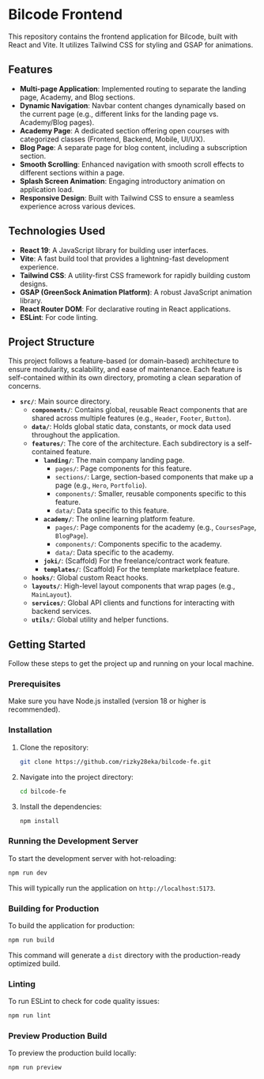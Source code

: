 # Bilcode Frontend

This repository contains the frontend application for Bilcode, built with React and Vite. It utilizes Tailwind CSS for styling and GSAP for animations.

## Features

*   **Multi-page Application**: Implemented routing to separate the landing page, Academy, and Blog sections.
*   **Dynamic Navigation**: Navbar content changes dynamically based on the current page (e.g., different links for the landing page vs. Academy/Blog pages).
*   **Academy Page**: A dedicated section offering open courses with categorized classes (Frontend, Backend, Mobile, UI/UX).
*   **Blog Page**: A separate page for blog content, including a subscription section.
*   **Smooth Scrolling**: Enhanced navigation with smooth scroll effects to different sections within a page.
*   **Splash Screen Animation**: Engaging introductory animation on application load.
*   **Responsive Design**: Built with Tailwind CSS to ensure a seamless experience across various devices.

## Technologies Used

*   **React 19**: A JavaScript library for building user interfaces.
*   **Vite**: A fast build tool that provides a lightning-fast development experience.
*   **Tailwind CSS**: A utility-first CSS framework for rapidly building custom designs.
*   **GSAP (GreenSock Animation Platform)**: A robust JavaScript animation library.
*   **React Router DOM**: For declarative routing in React applications.
*   **ESLint**: For code linting.

## Project Structure

This project follows a feature-based (or domain-based) architecture to ensure modularity, scalability, and ease of maintenance. Each feature is self-contained within its own directory, promoting a clean separation of concerns.

-   **`src/`**: Main source directory.
    -   **`components/`**: Contains global, reusable React components that are shared across multiple features (e.g., `Header`, `Footer`, `Button`).
    -   **`data/`**: Holds global static data, constants, or mock data used throughout the application.
    -   **`features/`**: The core of the architecture. Each subdirectory is a self-contained feature.
        -   **`landing/`**: The main company landing page.
            -   `pages/`: Page components for this feature.
            -   `sections/`: Large, section-based components that make up a page (e.g., `Hero`, `Portfolio`).
            -   `components/`: Smaller, reusable components specific to this feature.
            -   `data/`: Data specific to this feature.
        -   **`academy/`**: The online learning platform feature.
            -   `pages/`: Page components for the academy (e.g., `CoursesPage`, `BlogPage`).
            -   `components/`: Components specific to the academy.
            -   `data/`: Data specific to the academy.
        -   **`joki/`**: (Scaffold) For the freelance/contract work feature.
        -   **`templates/`**: (Scaffold) For the template marketplace feature.
    -   **`hooks/`**: Global custom React hooks.
    -   **`layouts/`**: High-level layout components that wrap pages (e.g., `MainLayout`).
    -   **`services/`**: Global API clients and functions for interacting with backend services.
    -   **`utils/`**: Global utility and helper functions.

## Getting Started

Follow these steps to get the project up and running on your local machine.

### Prerequisites

Make sure you have Node.js installed (version 18 or higher is recommended).

### Installation

1.  Clone the repository:
    ```bash
    git clone https://github.com/rizky28eka/bilcode-fe.git
    ```
2.  Navigate into the project directory:
    ```bash
    cd bilcode-fe
    ```
3.  Install the dependencies:
    ```bash
    npm install
    ```

### Running the Development Server

To start the development server with hot-reloading:

```bash
npm run dev
```

This will typically run the application on `http://localhost:5173`.

### Building for Production

To build the application for production:

```bash
npm run build
```

This command will generate a `dist` directory with the production-ready optimized build.

### Linting

To run ESLint to check for code quality issues:

```bash
npm run lint
```

### Preview Production Build

To preview the production build locally:

```bash
npm run preview
```